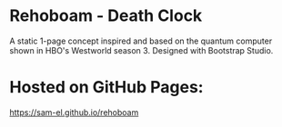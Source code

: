 # Rehoboam - Death Clock
A static 1-page concept inspired and based on the quantum computer shown in HBO's Westworld season 3.
Designed with Bootstrap Studio.
# Hosted on GitHub Pages:
https://sam-el.github.io/rehoboam